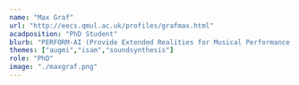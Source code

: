 ```yaml
---
name: "Max Graf"
url: "http://eecs.qmul.ac.uk/profiles/grafmax.html"
acadposition: "PhD Student"
blurb: "PERFORM-AI (Provide Extended Realities for Musical Performance using AI)"
themes: ["augmi","isam","soundsynthesis"]
role: "PhD"
image: "./maxgraf.png"
---
```

